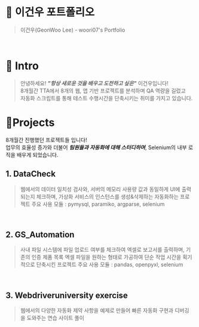 # 📜 이건우 포트폴리오

> 이건우(GeonWoo Lee) -  woori07's Portfolio

<br />

# 👋 Intro

> 안녕하세요! ***"항상 새로운 것을 배우고 도전하고 싶은"*** 이건우입니다!  
> 8개월간 TTA에서 8개의 웹, 앱 기반 프로젝트를 분석하며 QA 역량을 길렀고  
> 자동화 스크립트를 통해 테스트 수행시간을 단축시키는 취미를 가지고 있습니다.

# 📝Projects
8개월간 진행했던 프로젝트들 입니다!  
업무의 효율성 증가와 더불어 ***팀원들과 자동화에 대해 스터디하며***, Selenium의 내부 로직을 배우게 되었습니다.

## 1. DataCheck

> 웹에서의 데이터 일치성 검사와, 서버의 메모리 사용량 값과 동일하게 UI에 출력되는지 체크하며, 가상화 서비스의 인스턴스를 생성&삭제하는 자동화하는 프로젝트
> 주요 사용 모듈 : pymysql, paramiko, argparse, selenium

<br />

## 2. GS_Automation

> 사내 파일 시스템에 파일 업로드 여부를 체크하여 엑셀로 보고서를 출력하며, 기존의 인증 제품 목록 엑셀 파일을 원하는 형태로 가공하여 단순 작업 시간을 획기적으로 단축시킨 프로젝트
> 주요 사용 모듈 : pandas, openpyxl, selenium


<br />

## 3. Webdriveruniversity exercise

> 웹에서의 다양한 자동화 제약 사항을 예제로 만들어 빠른 자동화 구현과 디버깅을 도와주는 연습 사이트 풀이

<br />